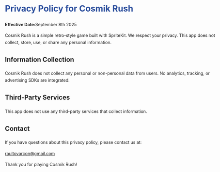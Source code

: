 <!DOCTYPE html>
<html lang="en">
<head>
  <meta charset="UTF-8">
  <title>Cosmic Rush - Privacy Policy</title>
  <style>
    body {
      font-family: -apple-system, BlinkMacSystemFont, "Segoe UI", Roboto, sans-serif;
      max-width: 700px;
      margin: 40px auto;
      padding: 20px;
      line-height: 1.6;
      color: #222;
    }
    h1 { color: #2a4d9c; }
  </style>
</head>
<body>
  <h1>Privacy Policy for Cosmik Rush</h1>
  <p><strong>Effective Date:</strong>September 8th 2025</p>

  <p>Cosmik Rush is a simple retro-style game built with SpriteKit. We respect your privacy. This app does not collect, store, use, or share any personal information.</p>

  <h2>Information Collection</h2>
  <p>Cosmik Rush does not collect any personal or non-personal data from users. No analytics, tracking, or advertising SDKs are integrated.</p>

  <h2>Third-Party Services</h2>
  <p>This app does not use any third-party services that collect information.</p>

  <h2>Contact</h2>
  <p>If you have questions about this privacy policy, please contact us at:</p>
  <p><a href="mailto:raultovarcon@gmail.com">raultovarcon@gmail.com</a></p>

  <p>Thank you for playing Cosmik Rush!</p>
</body>
</html>
